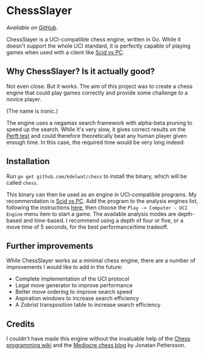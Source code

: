# ChessSlayer

_Available on [GitHub](https://github.com/kdelwat/chess)._

ChessSlayer is a UCI-compatible chess engine, written in Go. While it doesn't
support the whole UCI standard, it is perfectly capable of playing games when
used with a client like [Scid vs PC](http://scidvspc.sourceforge.net/).

## Why ChessSlayer? Is it actually good?

Not even close. But it works. The aim of this project was to create a chess
engine that could play games correctly and provide some challenge to a novice
player.

(The name is ironic.)

The engine uses a negamax search framework with alpha-beta pruning to speed up
the search. While it's very slow, it gives correct results on the [Perft
test](https://chessprogramming.wikispaces.com/Perft) and could therefore
theoretically beat any human player given enough time. In this case, the
required time would be very long indeed.

## Installation

Run `go get github.com/kdelwat/chess` to install the binary, which will be called `chess`.

This binary can then be used as an engine in UCI-compatible programs. My
recommendation is [Scid vs PC](http://scidvspc.sourceforge.net/). Add the
program to the analysis engines list, following the instructions
[here](http://www.watfordchessclub.org/index.php/chess-freeware/54-scid-vs-pc-getting-started),
then choose the `Play -> Computer - UCI Engine` menu item to start a game. The
available analysis modes are depth-based and time-based. I recommend using a
depth of four or five, or a move time of 5 seconds, for the best
performance/time tradeoff.

## Further improvements

While ChessSlayer works as a minimal chess engine, there are a number of
improvements I would like to add in the future:

-   Complete implementation of the UCI protocol
-   Legal move generator to improve performance
-   Better move ordering to improve search speed
-   Aspiration windows to increase search efficiency
-   A Zobrist transposition table to increase search efficiency

## Credits

I couldn't have made this engine without the invaluable help of the
[Chess programming wiki](https://chessprogramming.wikispaces.com/) and the
[Mediocre chess blog](https://mediocrechess.blogspot.com.au/) by Jonatan Pettersson.
